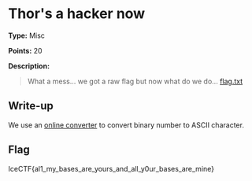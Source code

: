# Thor's a hacker now

**Type:** Misc

**Points:** 20

**Description:**

>What a mess... we got a raw flag but now what do we do... [flag.txt](allyour.txt)

## Write-up

We use an [online converter](https://www.branah.com/ascii-converter) to convert binary number to ASCII character.

## Flag
IceCTF{al1_my_bases_are_yours_and_all_y0ur_bases_are_mine}
